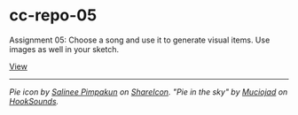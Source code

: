 # cc-repo-05
Assignment 05: Choose a song and use it to generate visual items. Use images as well in your sketch.

[View](https://luferrari.github.io/cc-repo-05/)

* * *

*Pie icon by [Salinee Pimpakun](https://www.behance.net/iamaomam) on [ShareIcon](https://www.shareicon.net/baker-pie-food-dessert-bakery-885115).*
*"Pie in the sky" by [Muciojad](https://soundcloud.com/muciojad) on [HookSounds](https://www.hooksounds.com/).*
